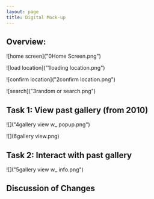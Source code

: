 ```yaml
---
layout: page
title: Digital Mock-up
---
```


## Overview: 

![home screen]("0Home Screen.png")

![load location]("1loading location.png")

![confirm location]("2confirm location.png")

![search]("3random or search.png")

## Task 1: View past gallery (from 2010)

![]("4gallery view w_ popup.png")

![](6gallery view.png)

## Task 2: Interact with past gallery

![]("5gallery view w_ info.png")

## Discussion of Changes

